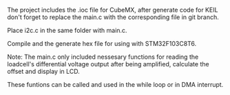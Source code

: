 The project includes the .ioc file for CubeMX, after generate code for KEIL don't forget to replace the main.c with the corresponding file in git branch.

Place i2c.c in the same folder with main.c.

Compile and the generate hex file for using with STM32F103C8T6.

Note: The main.c only included nessesary functions for reading the loadcell's differential voltage output after being amplified, calculate the offset and display in LCD.

These funtions can be called and used in the while loop or in DMA interrupt.
